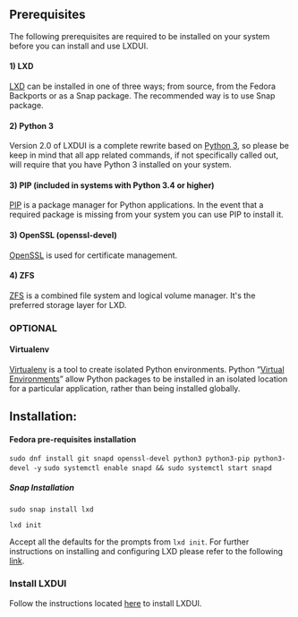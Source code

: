 ## Prerequisites

The following prerequisites are required to be installed on your system before you can install and use LXDUI.

#### 1) LXD
[LXD](https://linuxcontainers.org/) can be installed in one of three ways; from source, from the Fedora Backports or as a Snap package.  The recommended way is to use Snap package.

#### 2) Python 3
Version 2.0 of LXDUI is a complete rewrite based on [Python 3](https://www.python.org/downloads/), so please be keep in mind that all app related commands, if not specifically called out, will require that you have Python 3 installed on your system. 

#### 3) PIP (included in systems with Python 3.4 or higher)
[PIP](https://pip.pypa.io/en/stable/) is a package manager for Python applications.  In the event that a required package is missing from your system you can use PIP to install it.

#### 3) OpenSSL (openssl-devel)
[OpenSSL](https://www.openssl.org/) is used for certificate management.

#### 4) ZFS
[ZFS](https://zfsonlinux.org/) is a combined file system and logical volume manager.  It's the preferred storage layer for LXD.

### OPTIONAL

#### Virtualenv
[Virtualenv](https://virtualenv.pypa.io/en/stable/) is a tool to create isolated Python environments. Python “[Virtual Environments](https://packaging.python.org/tutorials/installing-packages/#creating-virtual-environments)” allow Python packages to be installed in an isolated location for a particular application, rather than being installed globally.

## Installation:
#### Fedora pre-requisites installation
`sudo dnf install git snapd openssl-devel python3 python3-pip python3-devel -y`
`sudo systemctl enable snapd && sudo systemctl start snapd`

##### Snap Installation
`sudo snap install lxd`

`lxd init`

Accept all the defaults for the prompts from `lxd init`.  For further instructions on installing and configuring LXD please refer to the following [link](https://linuxcontainers.org/lxd/getting-started-cli/).

### Install LXDUI
Follow the instructions located [here](https://github.com/AdaptiveScale/lxdui/wiki/Installing-LXDUI-2.0) to install LXDUI.
